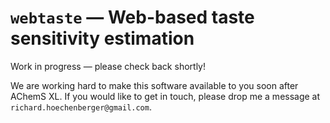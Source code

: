# `webtaste` — Web-based taste sensitivity estimation

Work in progress — please check back shortly!

We are working hard to make this software available to you soon after AChemS XL. If you would like to get in touch, please drop me a message at `richard.hoechenberger@gmail.com`.
